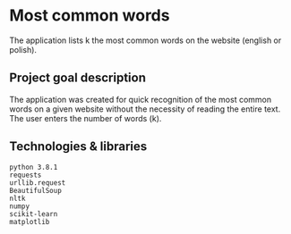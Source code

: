# Most common words
 The application lists k the most common words on the website (english or polish).

## Project goal description
The application was created for quick recognition of the most common words on a given website without the necessity of reading the entire text. The user enters the number of words (k).

## Technologies & libraries

    python 3.8.1
    requests
    urllib.request
    BeautifulSoup
    nltk
    numpy
    scikit-learn
    matplotlib


